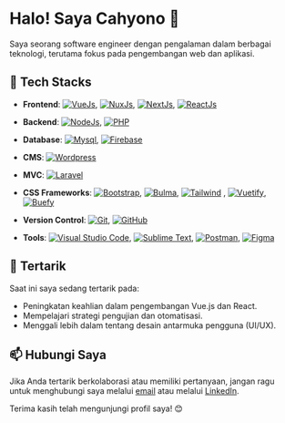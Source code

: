 # Halo! Saya Cahyono 👋

Saya seorang software engineer dengan pengalaman dalam berbagai teknologi, terutama fokus pada pengembangan web dan aplikasi.

## 🚀 Tech Stacks

- **Frontend**:  [![VueJs](https://img.shields.io/badge/VueJs-2f1a47?style=flat&logo=Vue.js)](https://vuejs.org/),
                [![NuxJs](https://img.shields.io/badge/NuxtJs-dff5eb?style=flat&logo=Nuxt.js)](https://nuxt.com/),
                [![NextJs](https://img.shields.io/badge/NextJs-000000?style=flat&logo=Next.js)](https://nextjs.org/),
                [![ReactJs](https://img.shields.io/badge/ReactJs-ffffff?style=flat&logo=React)](https://react.dev/)

- **Backend**: [![NodeJs](https://img.shields.io/badge/NodeJs-e4f7e6?style=flat&logo=Node.js)](https://nodejs.org/),
                [![PHP](https://img.shields.io/badge/PHP-c6cef7?style=flat&logo=PHP)](https://www.php.net/)
- **Database**: [![Mysql](https://img.shields.io/badge/Mysql-e8f7fa?style=flat&logo=mysql)](https://www.mysql.com/),
              [![Firebase](https://img.shields.io/badge/Firebase-ffffff?style=flat&logo=firebase)](https://firebase.google.com/)
 
- **CMS**: [![Wordpress](https://img.shields.io/badge/Wordpress-21759b?style=flat&logo=wordpress)](https://wordpress.com/)
- **MVC**: [![Laravel](https://img.shields.io/badge/Laravel-ffffff?style=flat&logo=laravel)](https://laravel.com/)
- **CSS Frameworks**: [![Bootstrap](https://img.shields.io/badge/Bootstrap-5c5c5c?style=flat&logo=Bootstrap)](https://getbootstrap.com/),
                      [![Bulma](https://img.shields.io/badge/Bulma-ffffff?style=flat&logo=Bulma)](https://bulma.io/),
                      [![Tailwind](https://img.shields.io/badge/Tailwind_CSS-ffffff?style=flat&logo=Tailwind%20CSS)](https://tailwindcss.com/) ,
                      [![Vuetify](https://img.shields.io/badge/Vuetify-51b6db?style=flat&logo=Vuetify)](https://vuetifyjs.com/),
                      [![Buefy](https://img.shields.io/badge/Buefy-ffffff?style=flat&logo=Buefy)](https://buefy.org/)
- **Version Control**: [![Git](https://img.shields.io/badge/Git-ffffff?style=flat&logo=Git)](https://git-scm.com/),
                      [![GitHub](https://img.shields.io/badge/GitHub-000000?style=flat&logo=GitHub)](https://github.com/)
- **Tools**: [![Visual Studio Code](https://img.shields.io/badge/Visual_Studio_code-21759b?style=flat&logo=Visual%20Studio%20Code)](https://code.visualstudio.com/),
              [![Sublime Text](https://img.shields.io/badge/Sublime_Text-ffffff?style=flat&logo=Sublime%20Text)](https://code.visualstudio.com/), 
            [![Postman](https://img.shields.io/badge/Postman-ffffff?style=flat&logo=Postman)](https://www.postman.com/),
           [![Figma](https://img.shields.io/badge/Figma-ffffff?style=flat&logo=Figma)](https://www.figma.com/)

## 🌱 Tertarik

Saat ini saya sedang tertarik pada:
- Peningkatan keahlian dalam pengembangan Vue.js dan React.
- Mempelajari strategi pengujian dan otomatisasi.
- Menggali lebih dalam tentang desain antarmuka pengguna (UI/UX).

## 📫 Hubungi Saya

Jika Anda tertarik berkolaborasi atau memiliki pertanyaan, jangan ragu untuk menghubungi saya melalui [email](mailto:cahyono@example.com) atau melalui [LinkedIn](https://www.linkedin.com/in/cahyono99/).

Terima kasih telah mengunjungi profil saya! 😊
